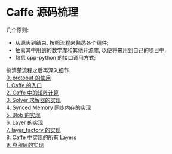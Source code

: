 # Caffe 源码梳理  
几个原则:  
- 从源头到结束, 按照流程来熟悉各个组件;   
- 抽离其中用到的数学库和其他开源库, 以便将来用到自己的项目中;  
- 熟悉 cpp-python 的接口调用方式;  

搞清楚流程之后再深入细节.    
[0. protobuf 的使用](./doc/protobuf.md)   
[1. Caffe 的入口](./doc/caffe_main.md)   
[2. Caffe 中的矩阵计算](./doc/math_functions.md)  
[3. Solver 求解器的实现](./doc/solver.md)   
[4. Synced Memory 同步内存的实现](./doc/synced_memory.md)   
[5. Blob 的实现](./doc/blob.md)   
[6. Layer 的实现](./doc/layer.md)   
[7. layer_factory 的实现](./doc/layer_factory.md)   
[8. Caffe 中实现的所有 Layers](./doc/all_caffe_layers.md)   
[9. 卷积层的实现](./doc/conv_layer.md)   